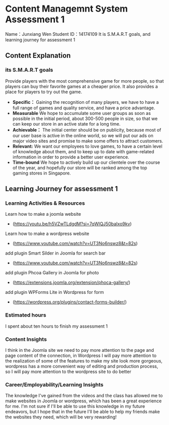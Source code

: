# Content Managemnt System Assessment 1

 Name：Junxiang Wen
 Student ID：14174109
 It is S.M.A.R.T goals, and learning journey for assessment 1

## Content Explanation
### its S.M.A.R.T goals

Provide players with the most comprehensive game for more people, so that players can buy their favorite games at a cheaper price. It also provides a place for players to try out the game.

* **Specific：** Gaining the recognition of many players, we have to have a full range of games and quality service, and have a price advantage.
* **Measurable** We hope to accumulate some user groups as soon as possible in the initial period, about 300-500 people in size, so that we can keep our store in an active state for a long time.
* **Achievable：** The initial center should be on publicity, because most of our user base is active in the online world, so we will put our ads on major video sites and promise to make some offers to attract customers.
* **Relevant:** We want our employees to love games, to have a certain level of knowledge about them, and to keep up to date with game-related information in order to provide a better user experience.
* **Time-bound** We hope to actively build up our clientele over the course of the year, and hopefully our store will be ranked among the top gaming stores in Singapore.

## Learning Journey for assessment 1

### Learning Activities & Resources
 Learn how to make a joomla website
 * (https://youtu.be/h5VZwTLdgdM?si=7qWlQJ50baIxo9kv)
   
 Learn how to make a wordpress website
 * (https://www.youtube.com/watch?v=UT3No6nswz8&t=82s)

 add plugin Smart Silder in Joomla for search bar
 * (https://www.youtube.com/watch?v=UT3No6nswz8&t=82s)

 add plugin Phcoa Gallery in Joomla for photo
 * (https://extensions.joomla.org/extension/phoca-gallery/)

 add plugin WPForms Lite in Wordpress for form
 * (https://wordpress.org/plugins/contact-forms-builder/)
   
   
   


### Estimated hours
I spent about ten hours to finish my assessment 1

### Content Insights
I think in the Joomla site we need to pay more attention to the page and page content of the connection, in Wordpress I will pay more attention to the realization of some of the features to make my site look more gorgeous, wordpress has a more convenient way of editing and production process, so I will pay more attention to the wordpress site to do better

### Career/Employability/Learning Insights
The knowledge I've gained from the videos and the class has allowed me to make websites in Joomla or wordpress, which has been a great experience for me. I'm not sure if I'll be able to use this knowledge in my future endeavors, but I hope that in the future I'll be able to help my friends make the websites they need, which will be very rewarding!
